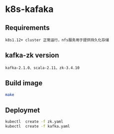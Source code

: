 # k8s-kafaka

## Requirements

```
k8s1.12+ cluster 正常运行，nfs服务用于提供持久化存储
```

## kafka-zk version

```
kafka-2.1.0、scala-2.11、zk-3.4.10
```

## Build image

```bash
make
```
## Deploymet

```bash
kubectl  create -f zk.yaml
kubectl  create -f kafka.yaml
```
